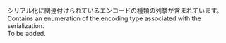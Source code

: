 <Namespace Name="Microsoft.ServiceBus.Messaging.Amqp.Serialization">
  <Docs>
    <summary><span data-ttu-id="2cca7-101">シリアル化に関連付けられているエンコードの種類の列挙が含まれています。</span><span class="sxs-lookup"><span data-stu-id="2cca7-101">Contains an enumeration of the encoding type associated with the serialization.</span></span></summary> 
    <remarks>To be added.</remarks>
  </Docs>
</Namespace>

